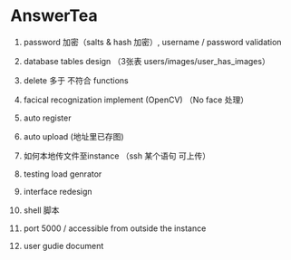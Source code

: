 # AnswerTea

1. password 加密（salts & hash 加密）, username / password validation
2. database tables design （3张表 users/images/user_has_images）
3. delete 多于 不符合 functions
4. facical recognization implement (OpenCV) （No face 处理）
5. auto register
6. auto upload (地址里已存图)

7. 如何本地传文件至instance （ssh 某个语句 可上传）

8. testing load genrator
9. interface redesign
10. shell 脚本    
11. port 5000 / accessible from outside the instance


12. user gudie document

